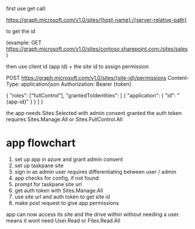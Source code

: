 first use get call:

https://graph.microsoft.com/v1.0/sites/{host-name}:/{server-relative-path}

to get the id

(example: GET https://graph.microsoft.com/v1.0/sites/contoso.sharepoint.com:/sites/sales )

then use client id (app id) + the site id to assign permission

POST https://graph.microsoft.com/v1.0/sites/{site-id}/permissions
Content-Type: application/json
Authorization: Bearer {token}

{
  "roles": ["fullControl"],
  "grantedToIdentities": [
    {
      "application": {
        "id": "{app-id}"
      }
    }
  ]
}

the app needs Sites.Selected with admin consent granted
the auth token requires Sites.Manage.All or Sites.FullControl.All 

# app flowchart
1. set up app in azure and grant admin consent
2. set up taskpane site
3. sign in as admin user
    requires differentiating between user / admin
4. app checks for config, if not found:
5. prompt for taskpane site url
6. get auth token with Sites.Manage.All
7. use site url and auth token to get site id
8. make post request to give app permissions

app can now access its site and the drive within without needing a user.
means it wont need User.Read or Files.Read.All